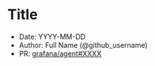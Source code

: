 # Title

* Date: YYYY-MM-DD
* Author: Full Name (@github_username)
* PR: [grafana/agent#XXXX](https://github.com/grafana/agent/pull/XXXX)
